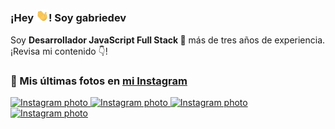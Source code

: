 <h3>¡Hey <img src="https://raw.githubusercontent.com/ABSphreak/ABSphreak/master/gifs/Hi.gif" width="20px" decondig="async">! Soy gabriedev</h3>

<p>Soy <strong>Desarrollador JavaScript Full Stack 🚀</strong> más de tres años de experiencia.<br />¡Revisa mi contenido 👇!</p>

### 📸 Mis últimas fotos en [mi Instagram](https://instagram.com/gabrie.dev)


<a href='https://instagram.com/p/C1UpuSGLQiG' target='_blank'>
  <img width='20%' src='https://instagram.flba2-1.fna.fbcdn.net/v/t51.2885-15/412513918_1325803934584302_4400498733289087214_n.jpg?stp=dst-jpg_e15&_nc_ht=instagram.flba2-1.fna.fbcdn.net&_nc_cat=106&_nc_ohc=S1W5oFZAqp0AX-4tCR1&edm=APU89FABAAAA&ccb=7-5&oh=00_AfBjkqIcI5kPvSnNKwX8oAkLZ_4Lbu3gy0pyNvgkXJO-aQ&oe=659BB200&_nc_sid=bc0c2c' alt='Instagram photo' />
</a>
<a href='https://instagram.com/p/CzMY3lzxgmx' target='_blank'>
  <img width='20%' src='https://instagram.flba2-1.fna.fbcdn.net/v/t51.2885-15/398916226_819142863293745_2426123683154743297_n.webp?stp=dst-jpg_e35&_nc_ht=instagram.flba2-1.fna.fbcdn.net&_nc_cat=109&_nc_ohc=je9vrWhR8eMAX8_wa0E&edm=APU89FABAAAA&ccb=7-5&oh=00_AfCDWyvcsKDsQv7SHjBfu8GPT1BY7c5GRZYHpFdIPt2BXQ&oe=659A46E9&_nc_sid=bc0c2c' alt='Instagram photo' />
</a>
<a href='https://instagram.com/p/CygbQv4uqxM' target='_blank'>
  <img width='20%' src='https://instagram.flba2-1.fna.fbcdn.net/v/t51.2885-15/391525959_236593062741789_5868561716480810596_n.webp?stp=dst-jpg_e35&_nc_ht=instagram.flba2-1.fna.fbcdn.net&_nc_cat=109&_nc_ohc=Q89xAqWchQkAX-x7vyt&edm=APU89FABAAAA&ccb=7-5&oh=00_AfAuI-vVQLtBsWLq5uKR1b0R2h0OQgu0oYy-Mi5m72alyw&oe=659A53A5&_nc_sid=bc0c2c' alt='Instagram photo' />
</a>
<a href='https://instagram.com/p/CxTmOF6vN8M' target='_blank'>
  <img width='20%' src='https://instagram.flba2-1.fna.fbcdn.net/v/t51.2885-15/378565944_323878180141713_8920720304536029091_n.jpg?stp=dst-jpg_e15&_nc_ht=instagram.flba2-1.fna.fbcdn.net&_nc_cat=109&_nc_ohc=BnZpCd_CnRcAX9QKm3e&edm=APU89FABAAAA&ccb=7-5&oh=00_AfBsHJrR8eus_VYSn9vyZ8CIO0vXEjKBhpBqTQdqtrf3kw&oe=659B4018&_nc_sid=bc0c2c' alt='Instagram photo' />
</a>

